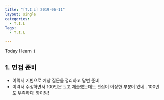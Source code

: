 ```yaml
---
title: "[T.I.L] 2019-06-11"
layout: single
categories:
  - T.I.L
Tags:
  - T.I.L

---
```

Today I learn :)     

   
## 1. 면접 준비  
  - 이력서 기반으로 예상 질문을 정리하고 답변 준비  
  - 이력서 수정하면서 100번은 보고 제출했는데도 편집이 이상한 부분이 있네.. 100번도 부족하다! 화이팅! 

  